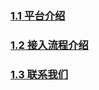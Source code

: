 ### [1.1 平台介绍](platform_introduction.md)
### [1.2 接入流程介绍](access_flow_introduction.md)
### [1.3 联系我们](contact_us.md)